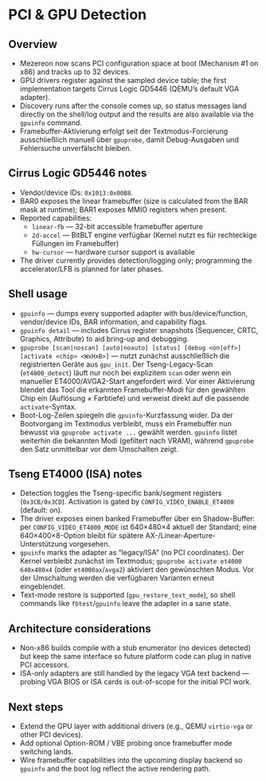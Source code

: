 PCI & GPU Detection
===================

Overview
--------
- Mezereon now scans PCI configuration space at boot (Mechanism #1 on x86) and tracks up to 32 devices.
- GPU drivers register against the sampled device table; the first implementation targets Cirrus Logic GD5446 (QEMU’s default VGA adapter).
- Discovery runs after the console comes up, so status messages land directly on the shell/log output and the results are also available via the `gpuinfo` command.
- Framebuffer-Aktivierung erfolgt seit der Textmodus-Forcierung ausschließlich manuell über `gpuprobe`, damit Debug-Ausgaben und Fehlersuche unverfälscht bleiben.

Cirrus Logic GD5446 notes
-------------------------
- Vendor/device IDs: `0x1013:0x00B8`.
- BAR0 exposes the linear framebuffer (size is calculated from the BAR mask at runtime); BAR1 exposes MMIO registers when present.
- Reported capabilities:
  - `linear-fb` — 32-bit accessible framebuffer aperture
  - `2d-accel` — BitBLT engine verfügbar (Kernel nutzt es für rechteckige Füllungen im Framebuffer)
  - `hw-cursor` — hardware cursor support is available
- The driver currently provides detection/logging only; programming the accelerator/LFB is planned for later phases.

Shell usage
-----------
- `gpuinfo` — dumps every supported adapter with bus/device/function, vendor/device IDs, BAR information, and capability flags.
- `gpuinfo detail` — includes Cirrus register snapshots (Sequencer, CRTC, Graphics, Attribute) to aid bring-up and debugging.
- `gpuprobe [scan|noscan] [auto|noauto] [status] [debug <on|off>] [activate <chip> <WxHxB>]` — nutzt zunächst ausschließlich die registrierten Geräte aus `gpu_init`. Der Tseng-Legacy-Scan (`et4000_detect`) läuft nur noch bei explizitem `scan` oder wenn ein manueller ET4000/AVGA2-Start angefordert wird. Vor einer Aktivierung blendet das Tool die erkannten Framebuffer-Modi für den gewählten Chip ein (Auflösung × Farbtiefe) und verweist direkt auf die passende `activate`-Syntax.
- Boot-Log-Zeilen spiegeln die `gpuinfo`-Kurzfassung wider. Da der Bootvorgang im Textmodus verbleibt, muss ein Framebuffer nun bewusst via `gpuprobe activate ...` gewählt werden. `gpuinfo` listet weiterhin die bekannten Modi (gefiltert nach VRAM), während `gpuprobe` den Satz unmittelbar vor dem Umschalten zeigt.

Tseng ET4000 (ISA) notes
------------------------
- Detection toggles the Tseng-specific bank/segment registers (`0x3CB/0x3CD`). Activation is gated by `CONFIG_VIDEO_ENABLE_ET4000` (default: on).
- The driver exposes einen banked Framebuffer über ein Shadow-Buffer: per `CONFIG_VIDEO_ET4000_MODE` ist 640×480×4 aktuell der Standard; eine 640×400×8-Option bleibt für spätere AX-/Linear-Aperture-Unterstützung vorgesehen.
- `gpuinfo` marks the adapter as “legacy/ISA” (no PCI coordinates). Der Kernel verbleibt zunächst im Textmodus; `gpuprobe activate et4000 640x480x4` (oder `et4000ax`/`avga2`) aktiviert den gewünschten Modus. Vor der Umschaltung werden die verfügbaren Varianten erneut eingeblendet.
- Text-mode restore is supported (`gpu_restore_text_mode`), so shell commands like `fbtest`/`gpuinfo` leave the adapter in a sane state.

Architecture considerations
---------------------------
- Non-x86 builds compile with a stub enumerator (no devices detected) but keep the same interface so future platform code can plug in native PCI accessors.
- ISA-only adapters are still handled by the legacy VGA text backend — probing VGA BIOS or ISA cards is out-of-scope for the initial PCI work.

Next steps
----------
- Extend the GPU layer with additional drivers (e.g., QEMU `virtio-vga` or other PCI devices).
- Add optional Option-ROM / VBE probing once framebuffer mode switching lands.
- Wire framebuffer capabilities into the upcoming display backend so `gpuinfo` and the boot log reflect the active rendering path.
